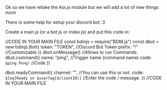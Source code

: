 Ok so we have retake the Aoi.js module but we will add a lot of new things more

There is some help for setup your discord bot :3

Create a main.js (or a bot.js or index.js) and put this code in:

//CODE IN YOUR MAIN FILE
const bdmjs = require("BDM.js")
const dbot = new bdmjs.Bot({
token: "TOKEN", //Discord Bot Token
prefix: "!" //Customizable
})
dbot.onMessage() //Allows to run Commands
dbot.command({
name: "ping", //Trigger name (command name)
code: `$ping Pong!` //Code
})

dbot.readyCommand({
    channel: "", //You can use this or not.
    code: `$log[Ready on $userTag[$clientID]]` //Enter the code / message.
})
//CODE IN YOUR MAIN FILE